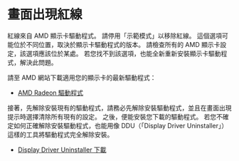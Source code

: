 # 畫面出現紅線

紅線來自 AMD 顯示卡驅動程式。 請停用「示範模式」以移除紅線。 這個選項可能位於不同位置，取決於顯示卡驅動程式的版本。 請檢查所有的 AMD 顯示卡設定，該選項應該位於某處。 若您找不到該選項，也能全新重新安裝顯示卡驅動程式，解決此問題。

請至 AMD 網站下載適用您的顯示卡的最新驅動程式：

* [AMD Radeon 驅動程式](https://www.amd.com/support)

接著，先解除安裝現有的驅動程式，請務必先解除安裝驅動程式，並且在畫面出現提示時選擇清除所有現有的設定。 之後，便能安裝您下載的驅動程式。 若您不確定如何正確解除安裝驅動程式，也能用像 DDU（「Display Driver Uninstaller」）這樣的工具將驅動程式完全解除安裝。

* [Display Driver Uninstaller 下載](https://www.guru3d.com/files-details/display-driver-uninstaller-download.html)